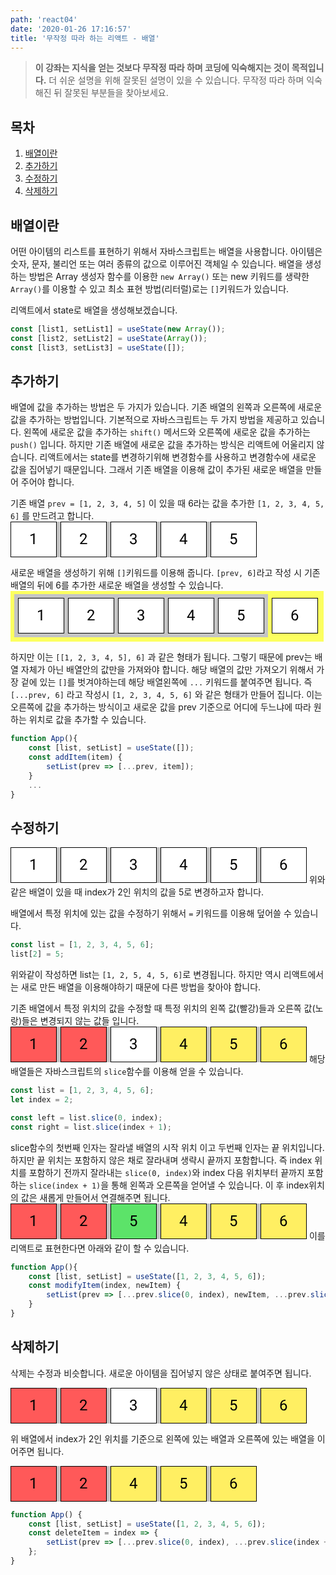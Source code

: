 ```yaml
---
path: 'react04'
date: '2020-01-26 17:16:57'
title: '무작정 따라 하는 리액트 - 배열'
---
```


> **이 강좌는 지식을 얻는 것보다 무작정 따라 하며 코딩에 익숙해지는 것이 목적입니다.** 더 쉬운 설명을 위해 잘못된 설명이 있을 수 있습니다. 무작정 따라 하며 익숙해진 뒤 잘못된 부분들을 찾아보세요.

## 목차

1. [배열이란](##배열이란)
2. [추가하기](##추가하기)
3. [수정하기](##수정하기)
4. [삭제하기](##삭제하기)

## 배열이란

어떤 아이템의 리스트를 표현하기 위해서 자바스크립트는 배열을 사용합니다. 아이템은 숫자, 문자, 불리언 또는 여러 종류의 값으로 이루어진 객체일 수 있습니다. 배열을 생성하는 방법은 Array 생성자 함수를 이용한 `new Array()` 또는 new 키워드를 생략한 `Array()`를 이용할 수 있고 최소 표현 방법(리터럴)로는 `[]`키워드가 있습니다.

리액트에서 state로 배열을 생성해보겠습니다.

```javascript
const [list1, setList1] = useState(new Array());
const [list2, setList2] = useState(Array());
const [list3, setList3] = useState([]);
```

## 추가하기

배열에 값을 추가하는 방법은 두 가지가 있습니다. 기존 배열의 왼쪽과 오른쪽에 새로운 값을 추가하는 방법입니다. 기본적으로 자바스크립트는 두 가지 방법을 제공하고 있습니다. 왼쪽에 새로운 값을 추가하는 `shift()` 메서드와 오른쪽에 새로운 값을 추가하는 `push()` 입니다. 하지만 기존 배열에 새로운 값을 추가하는 방식은 리액트에 어울리지 않습니다. 리액트에서는 state를 변경하기위해 변경함수를 사용하고 변경함수에 새로운 값을 집어넣기 때문입니다. 그래서 기존 배열을 이용해 값이 추가된 새로운 배열을 만들어 주어야 합니다.

기존 배열 `prev = [1, 2, 3, 4, 5]` 이 있을 때 6라는 값을 추가한 `[1, 2, 3, 4, 5, 6]` 를 만드려고 합니다.
<svg width="394" height="57" viewBox="0 0 394 57" fill="none" xmlns="http://www.w3.org/2000/svg">
<rect width="394" height="57" fill="#C4C4C4"/>
<rect x="0.5" y="0.5" width="73" height="56" fill="white" stroke="black"/>
<path d="M38.543 36H36.3633V21.5508L31.9922 23.1562V21.1875L38.2031 18.8555H38.543V36Z" fill="black"/>
<rect x="80.5" y="0.5" width="73" height="56" fill="white" stroke="black"/>
<path d="M122.598 36H111.418V34.4414L117.324 27.8789C118.199 26.8867 118.801 26.082 119.129 25.4648C119.465 24.8398 119.633 24.1953 119.633 23.5312C119.633 22.6406 119.363 21.9102 118.824 21.3398C118.285 20.7695 117.566 20.4844 116.668 20.4844C115.59 20.4844 114.75 20.793 114.148 21.4102C113.555 22.0195 113.258 22.8711 113.258 23.9648H111.09C111.09 22.3945 111.594 21.125 112.602 20.1562C113.617 19.1875 114.973 18.7031 116.668 18.7031C118.254 18.7031 119.508 19.1211 120.43 19.957C121.352 20.7852 121.812 21.8906 121.812 23.2734C121.812 24.9531 120.742 26.9531 118.602 29.2734L114.031 34.2305H122.598V36Z" fill="black"/>
<rect x="160.5" y="0.5" width="73" height="56" fill="white" stroke="black"/>
<path d="M194.57 26.4141H196.199C197.223 26.3984 198.027 26.1289 198.613 25.6055C199.199 25.082 199.492 24.375 199.492 23.4844C199.492 21.4844 198.496 20.4844 196.504 20.4844C195.566 20.4844 194.816 20.7539 194.254 21.293C193.699 21.8242 193.422 22.5312 193.422 23.4141H191.254C191.254 22.0625 191.746 20.9414 192.73 20.0508C193.723 19.1523 194.98 18.7031 196.504 18.7031C198.113 18.7031 199.375 19.1289 200.289 19.9805C201.203 20.832 201.66 22.0156 201.66 23.5312C201.66 24.2734 201.418 24.9922 200.934 25.6875C200.457 26.3828 199.805 26.9023 198.977 27.2461C199.914 27.543 200.637 28.0352 201.145 28.7227C201.66 29.4102 201.918 30.25 201.918 31.2422C201.918 32.7734 201.418 33.9883 200.418 34.8867C199.418 35.7852 198.117 36.2344 196.516 36.2344C194.914 36.2344 193.609 35.8008 192.602 34.9336C191.602 34.0664 191.102 32.9219 191.102 31.5H193.281C193.281 32.3984 193.574 33.1172 194.16 33.6562C194.746 34.1953 195.531 34.4648 196.516 34.4648C197.562 34.4648 198.363 34.1914 198.918 33.6445C199.473 33.0977 199.75 32.3125 199.75 31.2891C199.75 30.2969 199.445 29.5352 198.836 29.0039C198.227 28.4727 197.348 28.1992 196.199 28.1836H194.57V26.4141Z" fill="black"/>
<rect x="240.5" y="0.5" width="73" height="56" fill="white" stroke="black"/>
<path d="M280.57 30.2695H282.938V32.0391H280.57V36H278.391V32.0391H270.621V30.7617L278.262 18.9375H280.57V30.2695ZM273.082 30.2695H278.391V21.9023L278.133 22.3711L273.082 30.2695Z" fill="black"/>
<rect x="320.5" y="0.5" width="73" height="56" fill="white" stroke="black"/>
<path d="M352.414 27.4453L353.281 18.9375H362.023V20.9414H355.121L354.605 25.5938C355.441 25.1016 356.391 24.8555 357.453 24.8555C359.008 24.8555 360.242 25.3711 361.156 26.4023C362.07 27.4258 362.527 28.8125 362.527 30.5625C362.527 32.3203 362.051 33.707 361.098 34.7227C360.152 35.7305 358.828 36.2344 357.125 36.2344C355.617 36.2344 354.387 35.8164 353.434 34.9805C352.48 34.1445 351.938 32.9883 351.805 31.5117H353.855C353.988 32.4883 354.336 33.2266 354.898 33.7266C355.461 34.2188 356.203 34.4648 357.125 34.4648C358.133 34.4648 358.922 34.1211 359.492 33.4336C360.07 32.7461 360.359 31.7969 360.359 30.5859C360.359 29.4453 360.047 28.5312 359.422 27.8438C358.805 27.1484 357.98 26.8008 356.949 26.8008C356.004 26.8008 355.262 27.0078 354.723 27.4219L354.148 27.8906L352.414 27.4453Z" fill="black"/>
</svg>

새로운 배열을 생성하기 위해 `[]`키워드를 이용해 줍니다. `[prev, 6]`라고 작성 시 기존 배열의 뒤에 6를 추가한 새로운 배열을 생성할 수 있습니다.
<svg width="501" height="81" viewBox="0 0 501 81" fill="none" xmlns="http://www.w3.org/2000/svg">
<rect width="501" height="81" fill="#FCFF60"/>
<rect x="6" y="5" width="406" height="69" fill="#C4C4C4"/>
<rect x="12.5" y="11.5" width="73" height="56" fill="white" stroke="black"/>
<path d="M50.543 47H48.3633V32.5508L43.9922 34.1562V32.1875L50.2031 29.8555H50.543V47Z" fill="black"/>
<rect x="92.5" y="11.5" width="73" height="56" fill="white" stroke="black"/>
<path d="M134.598 47H123.418V45.4414L129.324 38.8789C130.199 37.8867 130.801 37.082 131.129 36.4648C131.465 35.8398 131.633 35.1953 131.633 34.5312C131.633 33.6406 131.363 32.9102 130.824 32.3398C130.285 31.7695 129.566 31.4844 128.668 31.4844C127.59 31.4844 126.75 31.793 126.148 32.4102C125.555 33.0195 125.258 33.8711 125.258 34.9648H123.09C123.09 33.3945 123.594 32.125 124.602 31.1562C125.617 30.1875 126.973 29.7031 128.668 29.7031C130.254 29.7031 131.508 30.1211 132.43 30.957C133.352 31.7852 133.812 32.8906 133.812 34.2734C133.812 35.9531 132.742 37.9531 130.602 40.2734L126.031 45.2305H134.598V47Z" fill="black"/>
<rect x="172.5" y="11.5" width="73" height="56" fill="white" stroke="black"/>
<path d="M206.57 37.4141H208.199C209.223 37.3984 210.027 37.1289 210.613 36.6055C211.199 36.082 211.492 35.375 211.492 34.4844C211.492 32.4844 210.496 31.4844 208.504 31.4844C207.566 31.4844 206.816 31.7539 206.254 32.293C205.699 32.8242 205.422 33.5312 205.422 34.4141H203.254C203.254 33.0625 203.746 31.9414 204.73 31.0508C205.723 30.1523 206.98 29.7031 208.504 29.7031C210.113 29.7031 211.375 30.1289 212.289 30.9805C213.203 31.832 213.66 33.0156 213.66 34.5312C213.66 35.2734 213.418 35.9922 212.934 36.6875C212.457 37.3828 211.805 37.9023 210.977 38.2461C211.914 38.543 212.637 39.0352 213.145 39.7227C213.66 40.4102 213.918 41.25 213.918 42.2422C213.918 43.7734 213.418 44.9883 212.418 45.8867C211.418 46.7852 210.117 47.2344 208.516 47.2344C206.914 47.2344 205.609 46.8008 204.602 45.9336C203.602 45.0664 203.102 43.9219 203.102 42.5H205.281C205.281 43.3984 205.574 44.1172 206.16 44.6562C206.746 45.1953 207.531 45.4648 208.516 45.4648C209.562 45.4648 210.363 45.1914 210.918 44.6445C211.473 44.0977 211.75 43.3125 211.75 42.2891C211.75 41.2969 211.445 40.5352 210.836 40.0039C210.227 39.4727 209.348 39.1992 208.199 39.1836H206.57V37.4141Z" fill="black"/>
<rect x="252.5" y="11.5" width="73" height="56" fill="white" stroke="black"/>
<path d="M292.57 41.2695H294.938V43.0391H292.57V47H290.391V43.0391H282.621V41.7617L290.262 29.9375H292.57V41.2695ZM285.082 41.2695H290.391V32.9023L290.133 33.3711L285.082 41.2695Z" fill="black"/>
<rect x="332.5" y="11.5" width="73" height="56" fill="white" stroke="black"/>
<path d="M364.414 38.4453L365.281 29.9375H374.023V31.9414H367.121L366.605 36.5938C367.441 36.1016 368.391 35.8555 369.453 35.8555C371.008 35.8555 372.242 36.3711 373.156 37.4023C374.07 38.4258 374.527 39.8125 374.527 41.5625C374.527 43.3203 374.051 44.707 373.098 45.7227C372.152 46.7305 370.828 47.2344 369.125 47.2344C367.617 47.2344 366.387 46.8164 365.434 45.9805C364.48 45.1445 363.938 43.9883 363.805 42.5117H365.855C365.988 43.4883 366.336 44.2266 366.898 44.7266C367.461 45.2188 368.203 45.4648 369.125 45.4648C370.133 45.4648 370.922 45.1211 371.492 44.4336C372.07 43.7461 372.359 42.7969 372.359 41.5859C372.359 40.4453 372.047 39.5312 371.422 38.8438C370.805 38.1484 369.98 37.8008 368.949 37.8008C368.004 37.8008 367.262 38.0078 366.723 38.4219L366.148 38.8906L364.414 38.4453Z" fill="black"/>
<rect x="418.5" y="11.5" width="73" height="56" fill="white" stroke="black"/>
<path d="M457.926 29.9258V31.7656H457.527C455.84 31.7969 454.496 32.2969 453.496 33.2656C452.496 34.2344 451.918 35.5977 451.762 37.3555C452.66 36.3242 453.887 35.8086 455.441 35.8086C456.926 35.8086 458.109 36.332 458.992 37.3789C459.883 38.4258 460.328 39.7773 460.328 41.4336C460.328 43.1914 459.848 44.5977 458.887 45.6523C457.934 46.707 456.652 47.2344 455.043 47.2344C453.41 47.2344 452.086 46.6094 451.07 45.3594C450.055 44.1016 449.547 42.4844 449.547 40.5078V39.6758C449.547 36.5352 450.215 34.1367 451.551 32.4805C452.895 30.8164 454.891 29.9648 457.539 29.9258H457.926ZM455.078 37.6133C454.336 37.6133 453.652 37.8359 453.027 38.2812C452.402 38.7266 451.969 39.2852 451.727 39.957V40.7539C451.727 42.1602 452.043 43.293 452.676 44.1523C453.309 45.0117 454.098 45.4414 455.043 45.4414C456.02 45.4414 456.785 45.082 457.34 44.3633C457.902 43.6445 458.184 42.7031 458.184 41.5391C458.184 40.3672 457.898 39.4219 457.328 38.7031C456.766 37.9766 456.016 37.6133 455.078 37.6133Z" fill="black"/>
</svg>

하지만 이는 `[[1, 2, 3, 4, 5], 6]` 과 같은 형태가 됩니다. 그렇기 때문에 prev는 배열 자체가 아닌 배열안의 값만을 가져와야 합니다. 해당 배열의 값만 가져오기 위해서 가장 겉에 있는 `[]`를 벗겨야하는데 해당 배열왼쪽에 `...` 키워드를 붙여주면 됩니다. 즉 `[...prev, 6]` 라고 작성시 `[1, 2, 3, 4, 5, 6]` 와 같은 형태가 만들어 집니다. 이는 오른쪽에 값을 추가하는 방식이고 새로운 값을 prev 기준으로 어디에 두느냐에 따라 원하는 위치로 값을 추가할 수 있습니다.

```javascript
function App(){
    const [list, setList] = useState([]);
    const addItem(item) {
        setList(prev => [...prev, item]);
    }
    ...
}
```

## 수정하기

<svg width="474" height="57" viewBox="0 0 474 57" fill="none" xmlns="http://www.w3.org/2000/svg">
<rect width="474" height="57" fill="#C4C4C4"/>
<rect x="0.5" y="0.5" width="73" height="56" fill="white" stroke="black"/>
<path d="M38.543 36H36.3633V21.5508L31.9922 23.1562V21.1875L38.2031 18.8555H38.543V36Z" fill="black"/>
<rect x="80.5" y="0.5" width="73" height="56" fill="white" stroke="black"/>
<path d="M122.598 36H111.418V34.4414L117.324 27.8789C118.199 26.8867 118.801 26.082 119.129 25.4648C119.465 24.8398 119.633 24.1953 119.633 23.5312C119.633 22.6406 119.363 21.9102 118.824 21.3398C118.285 20.7695 117.566 20.4844 116.668 20.4844C115.59 20.4844 114.75 20.793 114.148 21.4102C113.555 22.0195 113.258 22.8711 113.258 23.9648H111.09C111.09 22.3945 111.594 21.125 112.602 20.1562C113.617 19.1875 114.973 18.7031 116.668 18.7031C118.254 18.7031 119.508 19.1211 120.43 19.957C121.352 20.7852 121.812 21.8906 121.812 23.2734C121.812 24.9531 120.742 26.9531 118.602 29.2734L114.031 34.2305H122.598V36Z" fill="black"/>
<rect x="160.5" y="0.5" width="73" height="56" fill="white" stroke="black"/>
<path d="M194.57 26.4141H196.199C197.223 26.3984 198.027 26.1289 198.613 25.6055C199.199 25.082 199.492 24.375 199.492 23.4844C199.492 21.4844 198.496 20.4844 196.504 20.4844C195.566 20.4844 194.816 20.7539 194.254 21.293C193.699 21.8242 193.422 22.5312 193.422 23.4141H191.254C191.254 22.0625 191.746 20.9414 192.73 20.0508C193.723 19.1523 194.98 18.7031 196.504 18.7031C198.113 18.7031 199.375 19.1289 200.289 19.9805C201.203 20.832 201.66 22.0156 201.66 23.5312C201.66 24.2734 201.418 24.9922 200.934 25.6875C200.457 26.3828 199.805 26.9023 198.977 27.2461C199.914 27.543 200.637 28.0352 201.145 28.7227C201.66 29.4102 201.918 30.25 201.918 31.2422C201.918 32.7734 201.418 33.9883 200.418 34.8867C199.418 35.7852 198.117 36.2344 196.516 36.2344C194.914 36.2344 193.609 35.8008 192.602 34.9336C191.602 34.0664 191.102 32.9219 191.102 31.5H193.281C193.281 32.3984 193.574 33.1172 194.16 33.6562C194.746 34.1953 195.531 34.4648 196.516 34.4648C197.562 34.4648 198.363 34.1914 198.918 33.6445C199.473 33.0977 199.75 32.3125 199.75 31.2891C199.75 30.2969 199.445 29.5352 198.836 29.0039C198.227 28.4727 197.348 28.1992 196.199 28.1836H194.57V26.4141Z" fill="black"/>
<rect x="240.5" y="0.5" width="73" height="56" fill="white" stroke="black"/>
<path d="M280.57 30.2695H282.938V32.0391H280.57V36H278.391V32.0391H270.621V30.7617L278.262 18.9375H280.57V30.2695ZM273.082 30.2695H278.391V21.9023L278.133 22.3711L273.082 30.2695Z" fill="black"/>
<rect x="320.5" y="0.5" width="73" height="56" fill="white" stroke="black"/>
<path d="M352.414 27.4453L353.281 18.9375H362.023V20.9414H355.121L354.605 25.5938C355.441 25.1016 356.391 24.8555 357.453 24.8555C359.008 24.8555 360.242 25.3711 361.156 26.4023C362.07 27.4258 362.527 28.8125 362.527 30.5625C362.527 32.3203 362.051 33.707 361.098 34.7227C360.152 35.7305 358.828 36.2344 357.125 36.2344C355.617 36.2344 354.387 35.8164 353.434 34.9805C352.48 34.1445 351.938 32.9883 351.805 31.5117H353.855C353.988 32.4883 354.336 33.2266 354.898 33.7266C355.461 34.2188 356.203 34.4648 357.125 34.4648C358.133 34.4648 358.922 34.1211 359.492 33.4336C360.07 32.7461 360.359 31.7969 360.359 30.5859C360.359 29.4453 360.047 28.5312 359.422 27.8438C358.805 27.1484 357.98 26.8008 356.949 26.8008C356.004 26.8008 355.262 27.0078 354.723 27.4219L354.148 27.8906L352.414 27.4453Z" fill="black"/>
<rect x="400.5" y="0.5" width="73" height="56" fill="white" stroke="black"/>
<path d="M439.926 18.9258V20.7656H439.527C437.84 20.7969 436.496 21.2969 435.496 22.2656C434.496 23.2344 433.918 24.5977 433.762 26.3555C434.66 25.3242 435.887 24.8086 437.441 24.8086C438.926 24.8086 440.109 25.332 440.992 26.3789C441.883 27.4258 442.328 28.7773 442.328 30.4336C442.328 32.1914 441.848 33.5977 440.887 34.6523C439.934 35.707 438.652 36.2344 437.043 36.2344C435.41 36.2344 434.086 35.6094 433.07 34.3594C432.055 33.1016 431.547 31.4844 431.547 29.5078V28.6758C431.547 25.5352 432.215 23.1367 433.551 21.4805C434.895 19.8164 436.891 18.9648 439.539 18.9258H439.926ZM437.078 26.6133C436.336 26.6133 435.652 26.8359 435.027 27.2812C434.402 27.7266 433.969 28.2852 433.727 28.957V29.7539C433.727 31.1602 434.043 32.293 434.676 33.1523C435.309 34.0117 436.098 34.4414 437.043 34.4414C438.02 34.4414 438.785 34.082 439.34 33.3633C439.902 32.6445 440.184 31.7031 440.184 30.5391C440.184 29.3672 439.898 28.4219 439.328 27.7031C438.766 26.9766 438.016 26.6133 437.078 26.6133Z" fill="black"/>
</svg>
위와 같은 배열이 있을 때 index가 2인 위치의 값을 5로 변경하고자 합니다.

배열에서 특정 위치에 있는 값을 수정하기 위해서 `=` 키워드를 이용해 덮어쓸 수 있습니다.

```javascript
const list = [1, 2, 3, 4, 5, 6];
list[2] = 5;
```

위와같이 작성하면 list는 `[1, 2, 5, 4, 5, 6]`로 변경됩니다. 하지만 역시 리액트에서는 새로 만든 배열을 이용해야하기 때문에 다른 방법을 찾아야 합니다.

기존 배열에서 특정 위치의 값을 수정할 때 특정 위치의 왼쪽 값(빨강)들과 오른쪽 값(노랑)들은 변경되지 않는 값들 입니다.
<svg width="474" height="57" viewBox="0 0 474 57" fill="none" xmlns="http://www.w3.org/2000/svg">
<rect width="474" height="57" fill="#C4C4C4"/>
<rect x="0.5" y="0.5" width="73" height="56" fill="#FF5959" stroke="black"/>
<path d="M38.543 36H36.3633V21.5508L31.9922 23.1562V21.1875L38.2031 18.8555H38.543V36Z" fill="black"/>
<rect x="80.5" y="0.5" width="73" height="56" fill="#FF5959" stroke="black"/>
<path d="M122.598 36H111.418V34.4414L117.324 27.8789C118.199 26.8867 118.801 26.082 119.129 25.4648C119.465 24.8398 119.633 24.1953 119.633 23.5312C119.633 22.6406 119.363 21.9102 118.824 21.3398C118.285 20.7695 117.566 20.4844 116.668 20.4844C115.59 20.4844 114.75 20.793 114.148 21.4102C113.555 22.0195 113.258 22.8711 113.258 23.9648H111.09C111.09 22.3945 111.594 21.125 112.602 20.1562C113.617 19.1875 114.973 18.7031 116.668 18.7031C118.254 18.7031 119.508 19.1211 120.43 19.957C121.352 20.7852 121.812 21.8906 121.812 23.2734C121.812 24.9531 120.742 26.9531 118.602 29.2734L114.031 34.2305H122.598V36Z" fill="black"/>
<rect x="160.5" y="0.5" width="73" height="56" fill="white" stroke="black"/>
<path d="M194.57 26.4141H196.199C197.223 26.3984 198.027 26.1289 198.613 25.6055C199.199 25.082 199.492 24.375 199.492 23.4844C199.492 21.4844 198.496 20.4844 196.504 20.4844C195.566 20.4844 194.816 20.7539 194.254 21.293C193.699 21.8242 193.422 22.5312 193.422 23.4141H191.254C191.254 22.0625 191.746 20.9414 192.73 20.0508C193.723 19.1523 194.98 18.7031 196.504 18.7031C198.113 18.7031 199.375 19.1289 200.289 19.9805C201.203 20.832 201.66 22.0156 201.66 23.5312C201.66 24.2734 201.418 24.9922 200.934 25.6875C200.457 26.3828 199.805 26.9023 198.977 27.2461C199.914 27.543 200.637 28.0352 201.145 28.7227C201.66 29.4102 201.918 30.25 201.918 31.2422C201.918 32.7734 201.418 33.9883 200.418 34.8867C199.418 35.7852 198.117 36.2344 196.516 36.2344C194.914 36.2344 193.609 35.8008 192.602 34.9336C191.602 34.0664 191.102 32.9219 191.102 31.5H193.281C193.281 32.3984 193.574 33.1172 194.16 33.6562C194.746 34.1953 195.531 34.4648 196.516 34.4648C197.562 34.4648 198.363 34.1914 198.918 33.6445C199.473 33.0977 199.75 32.3125 199.75 31.2891C199.75 30.2969 199.445 29.5352 198.836 29.0039C198.227 28.4727 197.348 28.1992 196.199 28.1836H194.57V26.4141Z" fill="black"/>
<rect x="240.5" y="0.5" width="73" height="56" fill="#FFEF62" stroke="black"/>
<path d="M280.57 30.2695H282.938V32.0391H280.57V36H278.391V32.0391H270.621V30.7617L278.262 18.9375H280.57V30.2695ZM273.082 30.2695H278.391V21.9023L278.133 22.3711L273.082 30.2695Z" fill="black"/>
<rect x="320.5" y="0.5" width="73" height="56" fill="#FFEF62" stroke="black"/>
<path d="M352.414 27.4453L353.281 18.9375H362.023V20.9414H355.121L354.605 25.5938C355.441 25.1016 356.391 24.8555 357.453 24.8555C359.008 24.8555 360.242 25.3711 361.156 26.4023C362.07 27.4258 362.527 28.8125 362.527 30.5625C362.527 32.3203 362.051 33.707 361.098 34.7227C360.152 35.7305 358.828 36.2344 357.125 36.2344C355.617 36.2344 354.387 35.8164 353.434 34.9805C352.48 34.1445 351.938 32.9883 351.805 31.5117H353.855C353.988 32.4883 354.336 33.2266 354.898 33.7266C355.461 34.2188 356.203 34.4648 357.125 34.4648C358.133 34.4648 358.922 34.1211 359.492 33.4336C360.07 32.7461 360.359 31.7969 360.359 30.5859C360.359 29.4453 360.047 28.5312 359.422 27.8438C358.805 27.1484 357.98 26.8008 356.949 26.8008C356.004 26.8008 355.262 27.0078 354.723 27.4219L354.148 27.8906L352.414 27.4453Z" fill="black"/>
<rect x="400.5" y="0.5" width="73" height="56" fill="#FFEF62" stroke="black"/>
<path d="M439.926 18.9258V20.7656H439.527C437.84 20.7969 436.496 21.2969 435.496 22.2656C434.496 23.2344 433.918 24.5977 433.762 26.3555C434.66 25.3242 435.887 24.8086 437.441 24.8086C438.926 24.8086 440.109 25.332 440.992 26.3789C441.883 27.4258 442.328 28.7773 442.328 30.4336C442.328 32.1914 441.848 33.5977 440.887 34.6523C439.934 35.707 438.652 36.2344 437.043 36.2344C435.41 36.2344 434.086 35.6094 433.07 34.3594C432.055 33.1016 431.547 31.4844 431.547 29.5078V28.6758C431.547 25.5352 432.215 23.1367 433.551 21.4805C434.895 19.8164 436.891 18.9648 439.539 18.9258H439.926ZM437.078 26.6133C436.336 26.6133 435.652 26.8359 435.027 27.2812C434.402 27.7266 433.969 28.2852 433.727 28.957V29.7539C433.727 31.1602 434.043 32.293 434.676 33.1523C435.309 34.0117 436.098 34.4414 437.043 34.4414C438.02 34.4414 438.785 34.082 439.34 33.3633C439.902 32.6445 440.184 31.7031 440.184 30.5391C440.184 29.3672 439.898 28.4219 439.328 27.7031C438.766 26.9766 438.016 26.6133 437.078 26.6133Z" fill="black"/>
</svg>
해당 배열들은 자바스크립트의 `slice`함수를 이용해 얻을 수 있습니다.

```javascript
const list = [1, 2, 3, 4, 5, 6];
let index = 2;

const left = list.slice(0, index);
const right = list.slice(index + 1);
```

slice함수의 첫번째 인자는 잘라낼 배열의 시작 위치 이고 두번째 인자는 끝 위치입니다. 하지만 끝 위치는 포함하지 않은 채로 잘라내며 생략시 끝까지 포함합니다. 즉 index 위치를 포함하기 전까지 잘라내는 `slice(0, index)`와 index 다음 위치부터 끝까지 포함하는 `slice(index + 1)`을 통해 왼쪽과 오른쪽을 얻어낼 수 있습니다. 이 후 index위치의 값은 새롭게 만들어서 연결해주면 됩니다.
<svg width="474" height="57" viewBox="0 0 474 57" fill="none" xmlns="http://www.w3.org/2000/svg">
<rect width="474" height="57" fill="#C4C4C4"/>
<rect x="0.5" y="0.5" width="73" height="56" fill="#FF5959" stroke="black"/>
<path d="M38.543 36H36.3633V21.5508L31.9922 23.1562V21.1875L38.2031 18.8555H38.543V36Z" fill="black"/>
<rect x="80.5" y="0.5" width="73" height="56" fill="#FF5959" stroke="black"/>
<path d="M122.598 36H111.418V34.4414L117.324 27.8789C118.199 26.8867 118.801 26.082 119.129 25.4648C119.465 24.8398 119.633 24.1953 119.633 23.5312C119.633 22.6406 119.363 21.9102 118.824 21.3398C118.285 20.7695 117.566 20.4844 116.668 20.4844C115.59 20.4844 114.75 20.793 114.148 21.4102C113.555 22.0195 113.258 22.8711 113.258 23.9648H111.09C111.09 22.3945 111.594 21.125 112.602 20.1562C113.617 19.1875 114.973 18.7031 116.668 18.7031C118.254 18.7031 119.508 19.1211 120.43 19.957C121.352 20.7852 121.812 21.8906 121.812 23.2734C121.812 24.9531 120.742 26.9531 118.602 29.2734L114.031 34.2305H122.598V36Z" fill="black"/>
<rect x="160.5" y="0.5" width="73" height="56" fill="#5CE369" stroke="black"/>
<path d="M192.414 27.4453L193.281 18.9375H202.023V20.9414H195.121L194.605 25.5938C195.441 25.1016 196.391 24.8555 197.453 24.8555C199.008 24.8555 200.242 25.3711 201.156 26.4023C202.07 27.4258 202.527 28.8125 202.527 30.5625C202.527 32.3203 202.051 33.707 201.098 34.7227C200.152 35.7305 198.828 36.2344 197.125 36.2344C195.617 36.2344 194.387 35.8164 193.434 34.9805C192.48 34.1445 191.938 32.9883 191.805 31.5117H193.855C193.988 32.4883 194.336 33.2266 194.898 33.7266C195.461 34.2188 196.203 34.4648 197.125 34.4648C198.133 34.4648 198.922 34.1211 199.492 33.4336C200.07 32.7461 200.359 31.7969 200.359 30.5859C200.359 29.4453 200.047 28.5312 199.422 27.8438C198.805 27.1484 197.98 26.8008 196.949 26.8008C196.004 26.8008 195.262 27.0078 194.723 27.4219L194.148 27.8906L192.414 27.4453Z" fill="black"/>
<rect x="240.5" y="0.5" width="73" height="56" fill="#FFEF62" stroke="black"/>
<path d="M280.57 30.2695H282.938V32.0391H280.57V36H278.391V32.0391H270.621V30.7617L278.262 18.9375H280.57V30.2695ZM273.082 30.2695H278.391V21.9023L278.133 22.3711L273.082 30.2695Z" fill="black"/>
<rect x="320.5" y="0.5" width="73" height="56" fill="#FFEF62" stroke="black"/>
<path d="M352.414 27.4453L353.281 18.9375H362.023V20.9414H355.121L354.605 25.5938C355.441 25.1016 356.391 24.8555 357.453 24.8555C359.008 24.8555 360.242 25.3711 361.156 26.4023C362.07 27.4258 362.527 28.8125 362.527 30.5625C362.527 32.3203 362.051 33.707 361.098 34.7227C360.152 35.7305 358.828 36.2344 357.125 36.2344C355.617 36.2344 354.387 35.8164 353.434 34.9805C352.48 34.1445 351.938 32.9883 351.805 31.5117H353.855C353.988 32.4883 354.336 33.2266 354.898 33.7266C355.461 34.2188 356.203 34.4648 357.125 34.4648C358.133 34.4648 358.922 34.1211 359.492 33.4336C360.07 32.7461 360.359 31.7969 360.359 30.5859C360.359 29.4453 360.047 28.5312 359.422 27.8438C358.805 27.1484 357.98 26.8008 356.949 26.8008C356.004 26.8008 355.262 27.0078 354.723 27.4219L354.148 27.8906L352.414 27.4453Z" fill="black"/>
<rect x="400.5" y="0.5" width="73" height="56" fill="#FFEF62" stroke="black"/>
<path d="M439.926 18.9258V20.7656H439.527C437.84 20.7969 436.496 21.2969 435.496 22.2656C434.496 23.2344 433.918 24.5977 433.762 26.3555C434.66 25.3242 435.887 24.8086 437.441 24.8086C438.926 24.8086 440.109 25.332 440.992 26.3789C441.883 27.4258 442.328 28.7773 442.328 30.4336C442.328 32.1914 441.848 33.5977 440.887 34.6523C439.934 35.707 438.652 36.2344 437.043 36.2344C435.41 36.2344 434.086 35.6094 433.07 34.3594C432.055 33.1016 431.547 31.4844 431.547 29.5078V28.6758C431.547 25.5352 432.215 23.1367 433.551 21.4805C434.895 19.8164 436.891 18.9648 439.539 18.9258H439.926ZM437.078 26.6133C436.336 26.6133 435.652 26.8359 435.027 27.2812C434.402 27.7266 433.969 28.2852 433.727 28.957V29.7539C433.727 31.1602 434.043 32.293 434.676 33.1523C435.309 34.0117 436.098 34.4414 437.043 34.4414C438.02 34.4414 438.785 34.082 439.34 33.3633C439.902 32.6445 440.184 31.7031 440.184 30.5391C440.184 29.3672 439.898 28.4219 439.328 27.7031C438.766 26.9766 438.016 26.6133 437.078 26.6133Z" fill="black"/>
</svg>
이를 리액트로 표현한다면 아래와 같이 할 수 있습니다.

```javascript
function App(){
    const [list, setList] = useState([1, 2, 3, 4, 5, 6]);
    const modifyItem(index, newItem) {
        setList(prev => [...prev.slice(0, index), newItem, ...prev.slice(index + 1)]);
    }
}
```

## 삭제하기

삭제는 수정과 비슷합니다. 새로운 아이템을 집어넣지 않은 상태로 붙여주면 됩니다.

<svg width="474" height="57" viewBox="0 0 474 57" fill="none" xmlns="http://www.w3.org/2000/svg">
<rect width="474" height="57" fill="#C4C4C4"/>
<rect x="0.5" y="0.5" width="73" height="56" fill="#FF5959" stroke="black"/>
<path d="M38.543 36H36.3633V21.5508L31.9922 23.1562V21.1875L38.2031 18.8555H38.543V36Z" fill="black"/>
<rect x="80.5" y="0.5" width="73" height="56" fill="#FF5959" stroke="black"/>
<path d="M122.598 36H111.418V34.4414L117.324 27.8789C118.199 26.8867 118.801 26.082 119.129 25.4648C119.465 24.8398 119.633 24.1953 119.633 23.5312C119.633 22.6406 119.363 21.9102 118.824 21.3398C118.285 20.7695 117.566 20.4844 116.668 20.4844C115.59 20.4844 114.75 20.793 114.148 21.4102C113.555 22.0195 113.258 22.8711 113.258 23.9648H111.09C111.09 22.3945 111.594 21.125 112.602 20.1562C113.617 19.1875 114.973 18.7031 116.668 18.7031C118.254 18.7031 119.508 19.1211 120.43 19.957C121.352 20.7852 121.812 21.8906 121.812 23.2734C121.812 24.9531 120.742 26.9531 118.602 29.2734L114.031 34.2305H122.598V36Z" fill="black"/>
<rect x="160.5" y="0.5" width="73" height="56" fill="white" stroke="black"/>
<path d="M194.57 26.4141H196.199C197.223 26.3984 198.027 26.1289 198.613 25.6055C199.199 25.082 199.492 24.375 199.492 23.4844C199.492 21.4844 198.496 20.4844 196.504 20.4844C195.566 20.4844 194.816 20.7539 194.254 21.293C193.699 21.8242 193.422 22.5312 193.422 23.4141H191.254C191.254 22.0625 191.746 20.9414 192.73 20.0508C193.723 19.1523 194.98 18.7031 196.504 18.7031C198.113 18.7031 199.375 19.1289 200.289 19.9805C201.203 20.832 201.66 22.0156 201.66 23.5312C201.66 24.2734 201.418 24.9922 200.934 25.6875C200.457 26.3828 199.805 26.9023 198.977 27.2461C199.914 27.543 200.637 28.0352 201.145 28.7227C201.66 29.4102 201.918 30.25 201.918 31.2422C201.918 32.7734 201.418 33.9883 200.418 34.8867C199.418 35.7852 198.117 36.2344 196.516 36.2344C194.914 36.2344 193.609 35.8008 192.602 34.9336C191.602 34.0664 191.102 32.9219 191.102 31.5H193.281C193.281 32.3984 193.574 33.1172 194.16 33.6562C194.746 34.1953 195.531 34.4648 196.516 34.4648C197.562 34.4648 198.363 34.1914 198.918 33.6445C199.473 33.0977 199.75 32.3125 199.75 31.2891C199.75 30.2969 199.445 29.5352 198.836 29.0039C198.227 28.4727 197.348 28.1992 196.199 28.1836H194.57V26.4141Z" fill="black"/>
<rect x="240.5" y="0.5" width="73" height="56" fill="#FFEF62" stroke="black"/>
<path d="M280.57 30.2695H282.938V32.0391H280.57V36H278.391V32.0391H270.621V30.7617L278.262 18.9375H280.57V30.2695ZM273.082 30.2695H278.391V21.9023L278.133 22.3711L273.082 30.2695Z" fill="black"/>
<rect x="320.5" y="0.5" width="73" height="56" fill="#FFEF62" stroke="black"/>
<path d="M352.414 27.4453L353.281 18.9375H362.023V20.9414H355.121L354.605 25.5938C355.441 25.1016 356.391 24.8555 357.453 24.8555C359.008 24.8555 360.242 25.3711 361.156 26.4023C362.07 27.4258 362.527 28.8125 362.527 30.5625C362.527 32.3203 362.051 33.707 361.098 34.7227C360.152 35.7305 358.828 36.2344 357.125 36.2344C355.617 36.2344 354.387 35.8164 353.434 34.9805C352.48 34.1445 351.938 32.9883 351.805 31.5117H353.855C353.988 32.4883 354.336 33.2266 354.898 33.7266C355.461 34.2188 356.203 34.4648 357.125 34.4648C358.133 34.4648 358.922 34.1211 359.492 33.4336C360.07 32.7461 360.359 31.7969 360.359 30.5859C360.359 29.4453 360.047 28.5312 359.422 27.8438C358.805 27.1484 357.98 26.8008 356.949 26.8008C356.004 26.8008 355.262 27.0078 354.723 27.4219L354.148 27.8906L352.414 27.4453Z" fill="black"/>
<rect x="400.5" y="0.5" width="73" height="56" fill="#FFEF62" stroke="black"/>
<path d="M439.926 18.9258V20.7656H439.527C437.84 20.7969 436.496 21.2969 435.496 22.2656C434.496 23.2344 433.918 24.5977 433.762 26.3555C434.66 25.3242 435.887 24.8086 437.441 24.8086C438.926 24.8086 440.109 25.332 440.992 26.3789C441.883 27.4258 442.328 28.7773 442.328 30.4336C442.328 32.1914 441.848 33.5977 440.887 34.6523C439.934 35.707 438.652 36.2344 437.043 36.2344C435.41 36.2344 434.086 35.6094 433.07 34.3594C432.055 33.1016 431.547 31.4844 431.547 29.5078V28.6758C431.547 25.5352 432.215 23.1367 433.551 21.4805C434.895 19.8164 436.891 18.9648 439.539 18.9258H439.926ZM437.078 26.6133C436.336 26.6133 435.652 26.8359 435.027 27.2812C434.402 27.7266 433.969 28.2852 433.727 28.957V29.7539C433.727 31.1602 434.043 32.293 434.676 33.1523C435.309 34.0117 436.098 34.4414 437.043 34.4414C438.02 34.4414 438.785 34.082 439.34 33.3633C439.902 32.6445 440.184 31.7031 440.184 30.5391C440.184 29.3672 439.898 28.4219 439.328 27.7031C438.766 26.9766 438.016 26.6133 437.078 26.6133Z" fill="black"/>
</svg>

위 배열에서 index가 2인 위치를 기준으로 왼쪽에 있는 배열과 오른쪽에 있는 배열을 이어주면 됩니다.

<svg width="394" height="57" viewBox="0 0 394 57" fill="none" xmlns="http://www.w3.org/2000/svg">
<rect width="394" height="57" fill="#C4C4C4"/>
<rect x="0.5" y="0.5" width="73" height="56" fill="#FF5959" stroke="black"/>
<path d="M38.543 36H36.3633V21.5508L31.9922 23.1562V21.1875L38.2031 18.8555H38.543V36Z" fill="black"/>
<rect x="80.5" y="0.5" width="73" height="56" fill="#FF5959" stroke="black"/>
<path d="M122.598 36H111.418V34.4414L117.324 27.8789C118.199 26.8867 118.801 26.082 119.129 25.4648C119.465 24.8398 119.633 24.1953 119.633 23.5312C119.633 22.6406 119.363 21.9102 118.824 21.3398C118.285 20.7695 117.566 20.4844 116.668 20.4844C115.59 20.4844 114.75 20.793 114.148 21.4102C113.555 22.0195 113.258 22.8711 113.258 23.9648H111.09C111.09 22.3945 111.594 21.125 112.602 20.1562C113.617 19.1875 114.973 18.7031 116.668 18.7031C118.254 18.7031 119.508 19.1211 120.43 19.957C121.352 20.7852 121.812 21.8906 121.812 23.2734C121.812 24.9531 120.742 26.9531 118.602 29.2734L114.031 34.2305H122.598V36Z" fill="black"/>
<rect x="160.5" y="0.5" width="73" height="56" fill="#FFEF62" stroke="black"/>
<path d="M200.57 30.2695H202.938V32.0391H200.57V36H198.391V32.0391H190.621V30.7617L198.262 18.9375H200.57V30.2695ZM193.082 30.2695H198.391V21.9023L198.133 22.3711L193.082 30.2695Z" fill="black"/>
<rect x="240.5" y="0.5" width="73" height="56" fill="#FFEF62" stroke="black"/>
<path d="M272.414 27.4453L273.281 18.9375H282.023V20.9414H275.121L274.605 25.5938C275.441 25.1016 276.391 24.8555 277.453 24.8555C279.008 24.8555 280.242 25.3711 281.156 26.4023C282.07 27.4258 282.527 28.8125 282.527 30.5625C282.527 32.3203 282.051 33.707 281.098 34.7227C280.152 35.7305 278.828 36.2344 277.125 36.2344C275.617 36.2344 274.387 35.8164 273.434 34.9805C272.48 34.1445 271.938 32.9883 271.805 31.5117H273.855C273.988 32.4883 274.336 33.2266 274.898 33.7266C275.461 34.2188 276.203 34.4648 277.125 34.4648C278.133 34.4648 278.922 34.1211 279.492 33.4336C280.07 32.7461 280.359 31.7969 280.359 30.5859C280.359 29.4453 280.047 28.5312 279.422 27.8438C278.805 27.1484 277.98 26.8008 276.949 26.8008C276.004 26.8008 275.262 27.0078 274.723 27.4219L274.148 27.8906L272.414 27.4453Z" fill="black"/>
<rect x="320.5" y="0.5" width="73" height="56" fill="#FFEF62" stroke="black"/>
<path d="M359.926 18.9258V20.7656H359.527C357.84 20.7969 356.496 21.2969 355.496 22.2656C354.496 23.2344 353.918 24.5977 353.762 26.3555C354.66 25.3242 355.887 24.8086 357.441 24.8086C358.926 24.8086 360.109 25.332 360.992 26.3789C361.883 27.4258 362.328 28.7773 362.328 30.4336C362.328 32.1914 361.848 33.5977 360.887 34.6523C359.934 35.707 358.652 36.2344 357.043 36.2344C355.41 36.2344 354.086 35.6094 353.07 34.3594C352.055 33.1016 351.547 31.4844 351.547 29.5078V28.6758C351.547 25.5352 352.215 23.1367 353.551 21.4805C354.895 19.8164 356.891 18.9648 359.539 18.9258H359.926ZM357.078 26.6133C356.336 26.6133 355.652 26.8359 355.027 27.2812C354.402 27.7266 353.969 28.2852 353.727 28.957V29.7539C353.727 31.1602 354.043 32.293 354.676 33.1523C355.309 34.0117 356.098 34.4414 357.043 34.4414C358.02 34.4414 358.785 34.082 359.34 33.3633C359.902 32.6445 360.184 31.7031 360.184 30.5391C360.184 29.3672 359.898 28.4219 359.328 27.7031C358.766 26.9766 358.016 26.6133 357.078 26.6133Z" fill="black"/>
</svg>

```javascript
function App() {
    const [list, setList] = useState([1, 2, 3, 4, 5, 6]);
    const deleteItem = index => {
        setList(prev => [...prev.slice(0, index), ...prev.slice(index + 1)]);
    };
}
```
